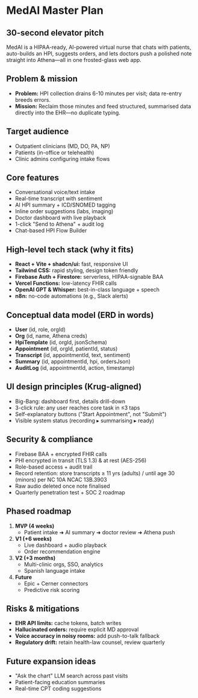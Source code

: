 # MedAI Master Plan

## 30-second elevator pitch
MedAI is a HIPAA-ready, AI-powered virtual nurse that chats with patients, auto-builds an HPI, suggests orders, and lets doctors push a polished note straight into Athena—all in one frosted-glass web app.

## Problem & mission
- **Problem:** HPI collection drains 6-10 minutes per visit; data re-entry breeds errors.  
- **Mission:** Reclaim those minutes and feed structured, summarised data directly into the EHR—no duplicate typing.

## Target audience
- Outpatient clinicians (MD, DO, PA, NP)  
- Patients (in-office or telehealth)  
- Clinic admins configuring intake flows

## Core features
- Conversational voice/text intake  
- Real-time transcript with sentiment  
- AI HPI summary + ICD/SNOMED tagging  
- Inline order suggestions (labs, imaging)  
- Doctor dashboard with live playback  
- 1-click "Send to Athena" + audit log  
- Chat-based HPI Flow Builder

## High-level tech stack (why it fits)
- **React + Vite + shadcn/ui:** fast, responsive UI  
- **Tailwind CSS:** rapid styling, design token friendly  
- **Firebase Auth + Firestore:** serverless, HIPAA-signable BAA  
- **Vercel Functions:** low-latency FHIR calls  
- **OpenAI GPT & Whisper:** best-in-class language + speech  
- **n8n:** no-code automations (e.g., Slack alerts)

## Conceptual data model (ERD in words)
- **User** (id, role, orgId)  
- **Org** (id, name, Athena creds)  
- **HpiTemplate** (id, orgId, jsonSchema)  
- **Appointment** (id, orgId, patientId, status)  
- **Transcript** (id, appointmentId, text, sentiment)  
- **Summary** (id, appointmentId, hpi, ordersJson)  
- **AuditLog** (id, appointmentId, action, timestamp)

## UI design principles (Krug-aligned)
- Big-Bang: dashboard first, details drill-down  
- 3-click rule: any user reaches core task in ≤3 taps  
- Self-explanatory buttons ("Start Appointment", not "Submit")  
- Visible system status (recording ▸ summarising ▸ ready)

## Security & compliance
- Firebase BAA + encrypted FHIR calls  
- PHI encrypted in transit (TLS 1.3) & at rest (AES-256)  
- Role-based access + audit trail  
- Record retention: store transcripts ≥ 11 yrs (adults) / until age 30 (minors) per NC 10A NCAC 13B.3903  
- Raw audio deleted once note finalised  
- Quarterly penetration test + SOC 2 roadmap

## Phased roadmap
1. **MVP (4 weeks)**  
   - Patient intake ➜ AI summary ➜ doctor review ➜ Athena push  
2. **V1 (+6 weeks)**  
   - Live dashboard + audio playback  
   - Order recommendation engine  
3. **V2 (+3 months)**  
   - Multi-clinic orgs, SSO, analytics  
   - Spanish language intake  
4. **Future**  
   - Epic + Cerner connectors  
   - Predictive risk scoring

## Risks & mitigations
- **EHR API limits:** cache tokens, batch writes  
- **Hallucinated orders:** require explicit MD approval  
- **Voice accuracy in noisy rooms:** add push-to-talk fallback  
- **Regulatory drift:** retain health-law counsel, review quarterly

## Future expansion ideas
- "Ask the chart" LLM search across past visits  
- Patient-facing education summaries  
- Real-time CPT coding suggestions